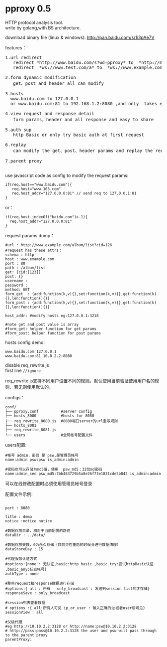 pproxy 0.5
======
HTTP protocol analysis tool.  
write by golang,with BS architecture. 


download binary file (linux & windows): <http://pan.baidu.com/s/1i3pAe7V>  

features：
<pre>
1.url redirect
   redirect *http://www.baidu.com/s?wd=pproxy* to  *http://m.baidu.com/s?wd=pproxy*
   redirect  *ws://www.test.com/a* to  *ws://www.example.com/b*
   
2.form dynamic modification  
   get、post and header all can modify  
   
3.hosts
  www.baidu.com to 127.0.0.1  
  or www.baidu.com:81 to 192.168.1.2:8080 ,and only  takes effect on port 81  
  
4.view request and response detail
   form params，header and all response and easy to share
   
5.auth sup
   http Basic or only try basic auth at first request
   
6.replay
   can modify the get、post、header params and replay the request

7.parent proxy
  
</pre>

use javascript code as config to modify the request params:
```
if(req.host=="www.baidu.com"){
   req.host="www.163.com"
   req.host_addr="127.0.0.0:81" // send req to 127.0.0.1:81
}
```
or：
```
if(req.host.indexOf("baidu.com")>-1){
  req.host_addr="127.0.0.0:81"
}
```

request params dump：
```
#url : http://www.example.com/album/list?cid=126
#request has these attrs：
schema : http
host : www.example.com
port : 80
path : /album/list
get: {cid:[123]}
post: {}
username : 
password : 
method: GET
form_get  : {add:function(k,v){},set:function(k,v){},get:function(k){},len:function(){}} 
form_post : {add:function(k,v){},set:function(k,v){},get:function(k){},len:function(){}}

host_addr: #modify hosts eg:127.0.0.1:3218

#note get and post value is array
#form_get: helper function for get params
#form_post: helper function for post params
```


hosts config demo:
```
www.baidu.com 127.0.0.1
www.baidu.com:81 10.0.2.2:8080
```

disable req_rewrite.js  
first line ```//ignore```


req_rewrite.js支持不同用户设置不同的规则。默认使用当前验证使用用户名的规则，若无则使用默认的。  

configs：
```
conf/
├── pproxy.conf          #server config
├── hosts_8080           #hosts for 8080
├── req_rewrite_8080.js  #8080端口server的url重写规则
├── hosts_8081
├── req_rewrite_8081.js
└── users                #全局帐号配置文件
```

users配置:
```
#帐号 admin，密码 是 psw,是管理员帐号
name:admin psw:psw is_admin:admin

#密码也可以存储为md5值，使用  psw_md5：32位md密码
name:admin_sec psw_md5:7bb483729b5a8e26f73e1831cde5b842 is_admin:admin
```
可以在线修改配置时必须使用管理员帐号登录

配置文件示例:
```

port : 8080

title : demo
notice :notice notice

#数据存放目录，相对于当前配置的路径
dataDir : ../data/

#数据存放天数，0为永久存储（目前只在重启的时候会进行数据清理）
dataStoreDay : 15

#代理服务认证方式
#options:{none : 无认证,basic:http basic ,basic_try:尝试httpBasic认证 ,basic_any:任意帐号}
authType : none

#那些request和response数据进行存储
#options:{ all : 所有   only_broadcast : 发送到session list的才存储}
responseSave : only_broadcast

#session列表查看数据
# options :{ all:所有人可见 ip_or_user : 输入正确的ip或者user后可见}
sessionView : all

#父级代理
#eg http://10.10.2.2:3128 or http://name:psw@10.10.2.2:3128
# http://pass:pass@10.10.2.2:3128 the user and psw will pass through to the parent proxy
parentProxy:
```
